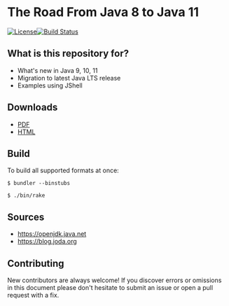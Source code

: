 # The Road From Java 8 to Java 11 #

[![License](https://img.shields.io/badge/License-CC_BY_SA-blue.svg)](https://creativecommons.org/licenses/by-sa/4.0/)[![Build Status](https://dev.azure.com/davideangelocola/the%20road%20from%20java%208%20to%20java%2011/_apis/build/status/dfa1.the_road_from_java8_to_java11?branchName=master)](https://dev.azure.com/davideangelocola/the%20road%20from%20java%208%20to%20java%2011/_build/latest?definitionId=2&branchName=master)

## What is this repository for? ###

* What's new in Java 9, 10, 11
* Migration to latest Java LTS release
* Examples using JShell

## Downloads

* [PDF](https://dfa.bitbucket.io/the_road_from_java8_to_java11.pdf)
* [HTML](https://dfa.bitbucket.io/the_road_from_java8_to_java11.html)

## Build

To build all supported formats at once:

`$ bundler --binstubs`

`$ ./bin/rake`

## Sources

* https://openjdk.java.net
* https://blog.joda.org

## Contributing ###

New contributors are always welcome! If you discover errors or omissions in this document
please don't hesitate to submit an issue or open a pull request with a fix.

